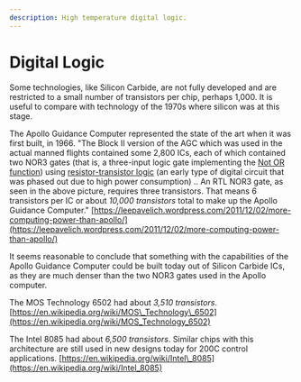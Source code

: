 ```yaml
---
description: High temperature digital logic.
---
```


# Digital Logic

Some technologies, like Silicon Carbide, are not fully developed and are restricted to a small number of transistors per chip, perhaps 1,000. It is useful to compare with technology of the 1970s where silicon was at this stage.

The Apollo Guidance Computer represented the state of the art when it was first built, in 1966. "The Block II version of the AGC which was used in the actual manned flights contained some 2,800 ICs, each of which contained two NOR3 gates \(that is, a three-input logic gate implementing the [Not OR function](http://en.wikipedia.org/wiki/Logical_NOR)\) using [resistor-transistor logic](http://en.wikipedia.org/wiki/Resistor-transistor_logic) \(an early type of digital circuit that was phased out due to high power consumption\) .. An RTL NOR3 gate, as seen in the above picture, requires three transistors. That means 6 transistors per IC or about _10,000 transistors_ total to make up the Apollo Guidance Computer." [https://leepavelich.wordpress.com/2011/12/02/more-computing-power-than-apollo/](https://leepavelich.wordpress.com/2011/12/02/more-computing-power-than-apollo/)

It seems reasonable to conclude that something with the capabilities of the Apollo Guidance Computer could be built today out of Silicon Carbide ICs, as they are much denser than the two NOR3 gates used in the Apollo computer.

The MOS Technology 6502 had about _3,510 transistors_. [https://en.wikipedia.org/wiki/MOS\_Technology\_6502](https://en.wikipedia.org/wiki/MOS_Technology_6502)

The Intel 8085 had about _6,500 transistors_. Similar chips with this architecture are still used in new designs today for 200C control applications. [https://en.wikipedia.org/wiki/Intel\_8085](https://en.wikipedia.org/wiki/Intel_8085)


